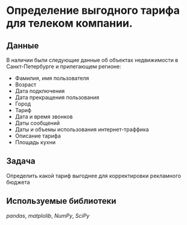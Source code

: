 # Определение выгодного тарифа для телеком компании.


## Данные

В наличии были следующие данные об объектах недвижимости в Санкт-Петербурге и прилегающем регионе:
- Фамилия, имя пользователя
- Возраст
- Дата подключения
- Дата прекращения пользования
- Город
- Тариф
- Дата и время звонков
- Даты сообщений
- Даты и объемы использования интернет-траффика
- Описание тарифа
- Площадь кухни


## Задача

Определить какой тариф выгоднее для корректировки рекламного бюджета

## Используемые библиотеки
*pandas*, *matplolib*, *NumPy*, *SciPy*
